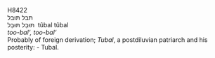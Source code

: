 <body>
  <p>H8422<br>  תּבל    תּוּבל  <br> תּּוּבַל  תּּוּבַל  ‎  tûbal  tûbal  <br><i>too-bal‘,</i> <i>too-bal‘ </i><br>Probably of foreign derivation; <i>Tubal</i>, a postdiluvian patriarch and his posterity: - Tubal.<br></p>
 </body>